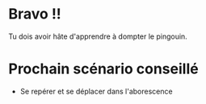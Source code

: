 # Bravo !!

Tu dois avoir hâte d'apprendre à dompter le pingouin.

# Prochain scénario conseillé

* Se repérer et se déplacer dans l'aborescence

